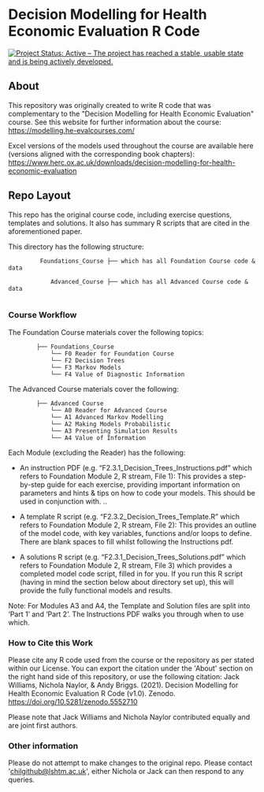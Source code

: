 # Decision Modelling for Health Economic Evaluation R Code

[![Project Status: Active – The project has reached a stable, usable state and is being actively developed.](https://www.repostatus.org/badges/latest/active.svg)](https://www.repostatus.org/#active)
## About

This repository was originally created to write R code that was complementary to the "Decision Modelling for Health Economic Evaluation" course. See this website for further information about the course: https://modelling.he-evalcourses.com/

Excel versions of the models used throughout the course are available here (versions aligned with the corresponding book chapters): https://www.herc.ox.ac.uk/downloads/decision-modelling-for-health-economic-evaluation 


## Repo Layout

This repo has the original course code, including exercise questions, templates and solutions. It also has summary R scripts that are cited in the aforementioned paper.

This directory has the following structure:

```
         Foundations_Course ├── which has all Foundation Course code & data
                            
            Advanced_Course ├── which has all Advanced Course code & data
         
```

### Course Workflow

The Foundation Course materials cover the following topics: 

```
        ├── Foundations_Course 
            └── F0 Reader for Foundation Course 
            └── F2 Decision Trees
            └── F3 Markov Models 
            └── F4 Value of Diagnostic Information                             
```

The Advanced Course materials cover the following:

```
        ├── Advanced Course 
            └── A0 Reader for Advanced Course 
            └── A1 Advanced Markov Modelling
            └── A2 Making Models Probabilistic 
            └── A3 Presenting Simulation Results
            └── A4 Value of Information                               
```

Each Module (excluding the Reader) has the following:

* An instruction PDF (e.g. “F2.3.1_Decision_Trees_Instructions.pdf” which refers to Foundation Module 2, R stream, File 1): This provides a step-by-step guide for each exercise, providing important information on parameters and hints & tips on how to code your models. This should be used in conjunction with. ..

* A template R script (e.g. “F2.3.2_Decision_Trees_Template.R” which refers to Foundation Module 2, R stream, File 2): This provides an outline of the model code, with key variables, functions and/or loops to define. There are blank spaces to fill whilst following the Instructions pdf.

* A solutions R script (e.g. “F2.3.1_Decision_Trees_Solutions.pdf” which refers to Foundation Module 2, R stream, File 3) which provides a completed model code script, filled in for you. If you run this R script (having in mind the section below about directory set up), this will provide the fully functional models and results.

Note: For Modules A3 and A4, the Template and Solution files are split into ‘Part 1’ and ‘Part 2’. The Instructions PDF walks you through when to use which.


### How to Cite this Work

Please cite any R code used from the course or the repository as per stated within our License. You can export the citation under the 'About' section on the right hand side of this repository, or use the following citation: 
Jack Williams, Nichola Naylor, & Andy Briggs. (2021). Decision Modelling for Health Economic Evaluation R Code (v1.0). Zenodo. https://doi.org/10.5281/zenodo.5552710

Please note that Jack Williams and Nichola Naylor contributed equally and are joint first authors. 

### Other information

Please do not attempt to make changes to the original repo. 
Please contact 'chilgithub@lshtm.ac.uk', either Nichola or Jack can then respond to any queries. 



